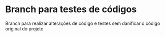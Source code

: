 # Branch para testes de códigos

Branch para realizar alterações de código e testes sem danificar o código original do projeto
